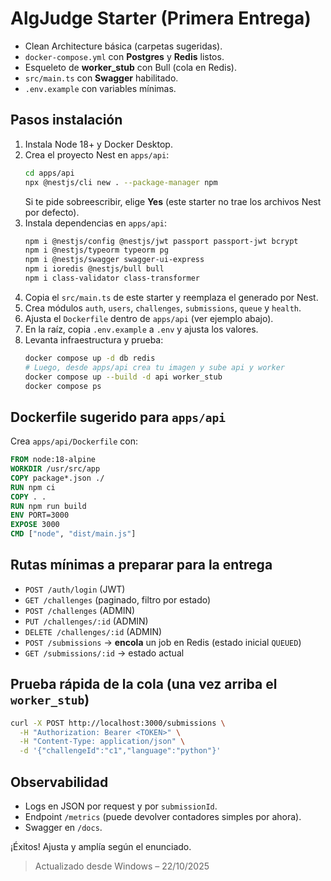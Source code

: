 
# AlgJudge Starter (Primera Entrega)

- Clean Architecture básica (carpetas sugeridas).
- `docker-compose.yml` con **Postgres** y **Redis** listos.
- Esqueleto de **worker_stub** con Bull (cola en Redis).
- `src/main.ts` con **Swagger** habilitado.
- `.env.example` con variables mínimas.

## Pasos instalación
1) Instala Node 18+ y Docker Desktop.
2) Crea el proyecto Nest en `apps/api`:
   ```bash
   cd apps/api
   npx @nestjs/cli new . --package-manager npm
   ```
   Si te pide sobreescribir, elige **Yes** (este starter no trae los archivos Nest por defecto).
3) Instala dependencias en `apps/api`:
   ```bash
   npm i @nestjs/config @nestjs/jwt passport passport-jwt bcrypt
   npm i @nestjs/typeorm typeorm pg
   npm i @nestjs/swagger swagger-ui-express
   npm i ioredis @nestjs/bull bull
   npm i class-validator class-transformer
   ```
4) Copia el `src/main.ts` de este starter y reemplaza el generado por Nest.
5) Crea módulos `auth`, `users`, `challenges`, `submissions`, `queue` y `health`.
6) Ajusta el `Dockerfile` dentro de `apps/api` (ver ejemplo abajo).
7) En la raíz, copia `.env.example` a `.env` y ajusta los valores.
8) Levanta infraestructura y prueba:
   ```bash
   docker compose up -d db redis
   # Luego, desde apps/api crea tu imagen y sube api y worker
   docker compose up --build -d api worker_stub
   docker compose ps
   ```

## Dockerfile sugerido para `apps/api`
Crea `apps/api/Dockerfile` con:
```Dockerfile
FROM node:18-alpine
WORKDIR /usr/src/app
COPY package*.json ./
RUN npm ci
COPY . .
RUN npm run build
ENV PORT=3000
EXPOSE 3000
CMD ["node", "dist/main.js"]
```

## Rutas mínimas a preparar para la entrega
- `POST /auth/login` (JWT)
- `GET /challenges` (paginado, filtro por estado)
- `POST /challenges` (ADMIN)
- `PUT /challenges/:id` (ADMIN)
- `DELETE /challenges/:id` (ADMIN)
- `POST /submissions` → **encola** un job en Redis (estado inicial `QUEUED`)
- `GET /submissions/:id` → estado actual

## Prueba rápida de la cola (una vez arriba el `worker_stub`)
```bash
curl -X POST http://localhost:3000/submissions \
  -H "Authorization: Bearer <TOKEN>" \
  -H "Content-Type: application/json" \
  -d '{"challengeId":"c1","language":"python"}'
```

## Observabilidad
- Logs en JSON por request y por `submissionId`.
- Endpoint `/metrics` (puede devolver contadores simples por ahora).
- Swagger en `/docs`.

¡Éxitos! Ajusta y amplía según el enunciado.

> Actualizado desde Windows – 22/10/2025

